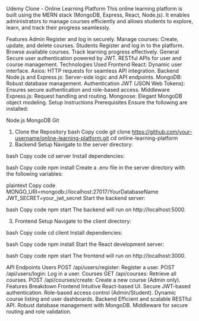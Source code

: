 Udemy Clone - Online Learning Platform
This online learning platform is built using the MERN stack (MongoDB, Express, React, Node.js). It enables administrators to manage courses efficiently and allows students to explore, learn, and track their progress seamlessly.

Features
Admin
Register and log in securely.
Manage courses: Create, update, and delete courses.
Students
Register and log in to the platform.
Browse available courses.
Track learning progress effectively.
General
Secure user authentication powered by JWT.
RESTful APIs for user and course management.
Technologies Used
Frontend
React: Dynamic user interface.
Axios: HTTP requests for seamless API integration.
Backend
Node.js and Express.js: Server-side logic and API endpoints.
MongoDB: Robust database management.
Authentication
JWT (JSON Web Tokens): Ensures secure authentication and role-based access.
Middleware
Express.js: Request handling and routing.
Mongoose: Elegant MongoDB object modeling.
Setup Instructions
Prerequisites
Ensure the following are installed:

Node.js
MongoDB
Git
1. Clone the Repository
bash
Copy code
git clone https://github.com/your-username/online-learning-platform.git
cd online-learning-platform
2. Backend Setup
Navigate to the server directory:

bash
Copy code
cd server
Install dependencies:

bash
Copy code
npm install
Create a .env file in the server directory with the following variables:

plaintext
Copy code
MONGO_URI=mongodb://localhost:27017/YourDatabaseName
JWT_SECRET=your_jwt_secret
Start the backend server:

bash
Copy code
npm start
The backend will run on http://localhost:5000.

3. Frontend Setup
Navigate to the client directory:

bash
Copy code
cd client
Install dependencies:

bash
Copy code
npm install
Start the React development server:

bash
Copy code
npm start
The frontend will run on http://localhost:3000.

API Endpoints
Users
POST /api/users/register: Register a user.
POST /api/users/login: Log in a user.
Courses
GET /api/courses: Retrieve all courses.
POST /api/courses/create: Create a new course (Admin only).
Features Breakdown
Frontend
Intuitive React-based UI.
Secure JWT-based authentication.
Role-based access control (Admin/Student).
Dynamic course listing and user dashboards.
Backend
Efficient and scalable RESTful API.
Robust database management with MongoDB.
Middleware for secure routing and role validation.

